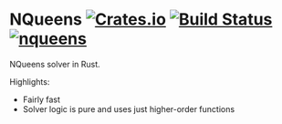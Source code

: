 # NQueens [![Crates.io](https://img.shields.io/crates/v/nqueens.svg)](https://crates.io/crates/nqueens) [![Build Status](https://travis-ci.org/lloydmeta/nqueens-rs.svg?branch=master)](https://travis-ci.org/lloydmeta/nqueens-rs) [![nqueens](https://docs.rs/nqueens/badge.svg)](https://docs.rs/nqueens)

NQueens solver in Rust.

Highlights:

* Fairly fast
* Solver logic is pure and uses just higher-order functions